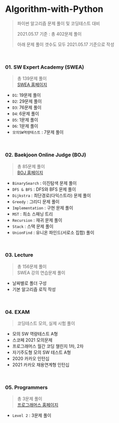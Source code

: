 # Algorithm-with-Python
> 파이썬 알고리즘 문제 풀이 및 코딩테스트 대비   
> 
> 2021.05.17 기준 : 총 402문제 풀이   
> 
> 아래 문제 풀이 갯수도 모두 2021.05.17 기준으로 작성   

<br>

### 01. SW Expert Academy (SWEA)
> 총 139문제 풀이   
> [SWEA 홈페이지](https://swexpertacademy.com/main/main.do)

- `D1`: 19문제 풀이
- `D2`: 29문제 풀이
- `D3`: 76문제 풀이
- `D4`: 6문제 풀이
- `D5`: 1문제 풀이
- `D6`: 1문제 풀이
- `모의SW역량테스트` : 7문제 풀이

<br>

### 02. Baekjoon Online Judge (BOJ)

> 총 85문제 풀이   
> [BOJ 홈페이지](https://www.acmicpc.net/)

- `BinarySearch` : 이진탐색 문제 풀이
- `DFS & BFS` : DFS와 BFS 문제 풀이
- `Dijkstra` : 최단경로(다익스트라) 문제 풀이
- `Greedy` : 그리디 문제 풀이
- `Implementation` : 구현 문제 풀이
- `MST` : 최소 스패닝 트리
- `Recursion` : 재귀 문제 풀이
- `Stack` : 스택 문제 풀이
- `UnionFind` : 유니온 파인드(서로소 집합) 풀이

<br>

### 03. Lecture

> 총 156문제 풀이   
> SWEA 강의 연습문제 풀이

- 날짜별로 폴더 구성
- 기본 알고리즘 로직 작성

<br>

### 04. EXAM

> 코딩테스트 모의, 실제 시험 풀이

- 모의 SW 역량테스트 A형
- 스코페 2021 모의문제
- 프로그래머스 월간 코딩 챌린지 1차, 2차
- 자기주도형 모의 SW 테스트 A형
- 2020 카카오 인턴십
- 2021 카카오 채용연계형 인턴십

<br>

### 05. Programmers
> 총 3문제 풀이   
> [프로그래머스 홈페이지](https://programmers.co.kr/)

- `Level 2` : 3문제 풀이
